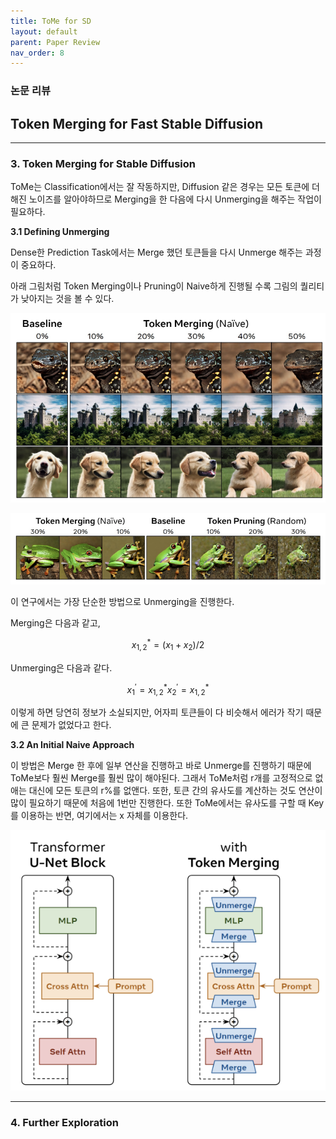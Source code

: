 ```yaml
---
title: ToMe for SD
layout: default
parent: Paper Review
nav_order: 8
---
```


### 논문 리뷰  

## Token Merging for Fast Stable Diffusion

---

### **3. Token Merging for Stable Diffusion**  

ToMe는 Classification에서는 잘 작동하지만, Diffusion 같은 경우는 모든 토큰에 더해진 노이즈를 알아야하므로 Merging을 한 다음에 다시 Unmerging을 해주는 작업이 필요하다.  
  

**3.1 Defining Unmerging**  

Dense한 Prediction Task에서는 Merge 했던 토큰들을 다시 Unmerge 해주는 과정이 중요하다. 

아래 그림처럼 Token Merging이나 Pruning이 Naive하게 진행될 수록 그림의 퀄리티가 낮아지는 것을 볼 수 있다. 

![3](../images/ToMeforSD/Figure3.png)

![4](../images/ToMeforSD/Figure4.png)
  

이 연구에서는 가장 단순한 방법으로 Unmerging을 진행한다.

Merging은 다음과 같고,  

$$
x_{1, 2}^{\ast} = (x_1 + x_2)/2  
$$

Unmerging은 다음과 같다.  

$$
x_1^{'} = x_{1, 2}^{\ast}  x_2^{'} = x_{1, 2}^{\ast}  
$$

이렇게 하면 당연히 정보가 소실되지만, 어자피 토큰들이 다 비슷해서 에러가 작기 때문에 큰 문제가 없었다고 한다.  


**3.2 An Initial Naive Approach**  

이 방법은 Merge 한 후에 일부 연산을 진행하고 바로 Unmerge를 진행하기 때문에 ToMe보다 훨씬 Merge를 훨씬 많이 해야된다. 그래서 ToMe처럼 r개를 고정적으로 없애는 대신에 모든 토큰의 r%를 없앤다. 또한, 토큰 간의 유사도를 계산하는 것도 연산이 많이 필요하기 때문에 처음에 1번만 진행한다. 또한 ToMe에서는 유사도를 구할 때 Key를 이용하는 반면, 여기에서는 x 자체를 이용한다.  

![Figure 2](../images/ToMeforSD/Figure2.png)


---

### **4. Further Exploration**  


